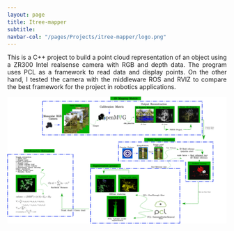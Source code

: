 ```yaml
---
layout: page
title: Itree-mapper
subtitle: 
navbar-col: "/pages/Projects/itree-mapper/logo.png"
---
```

<div style="text-align: justify ">
This is a C++ project to build a point cloud representation of an object using a ZR300 Intel realsense camera with RGB and depth data. The program uses PCL as a framework to read data and display points. On the other hand, I tested the camera with the middleware ROS and RVIZ to compare the best framework for the project in robotics applications.
</div>

<img src="/pages/Projects/itree-mapper/pipeline.png"
     alt="Markdown Monster icon"
     style="float: left; margin-right: 10px;" />